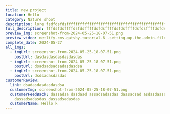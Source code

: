 ```yaml
---
title: new project
location: Hello
category: Nature shoot
description: lore fsdfdsfdsffffffffffffffffffffffffffffffffffffffffffffff
full_description: fffdsfdsffffdsfdsffffdsfdsffffdsfdsffffdsfdsffffdsfdsffffdsfdsffffdsfdsffffdsfdsffffdsfdsffffdsfdsffffdsfdsffffdsfdsf
preview_img: screenshot-from-2024-05-25-18-07-51.png
preview_video: netlify-cms-gatsby-tutorial-6_-setting-up-the-admin-file.mp4
complete_date: 2024-05-27
all_imgs:
  - imgUrl: screenshot-from-2024-05-25-18-07-51.png
    postUrl: dasdasdasdasdasdasdas
  - imgUrl: screenshot-from-2024-05-25-18-07-51.png
    postUrl: dsadsadsadsadasdasdsa
  - imgUrl: screenshot-from-2024-05-25-18-07-51.png
    postUrl: dsdsadasdasdas
customerReview:
  link: dsadasdasdasdasdsa
  customerImg: screenshot-from-2024-05-25-18-07-51.png
  customerFeedBack: dassadsa dasdasd assadsadasdas dassadsad asdasdassads dasdas
    dassadsadasdas dassadsadasdas
  customerName: Hello k
---
```

